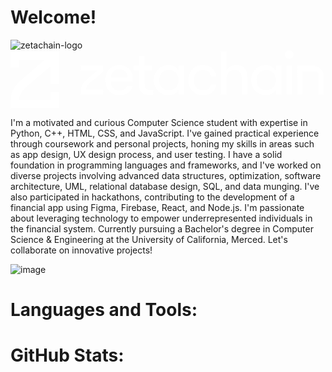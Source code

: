 # Welcome!
![zetachain-logo](https://github.com/srikarannimmagadda9/srikarannimmagadda9/assets/87109284/477ff278-a759-43b6-9783-64c4bf15eabe)<svg viewBox="0 0 163 30" fill="none" xmlns="http://www.w3.org/2000/svg">
<path d="M20.6133 21.6881V25.6013H4.46992C4.69261 23.0259 5.52366 21.2137 8.39763 18.6657L20.6133 8.24448V17.3893H25.0106V0.564941H0.00484107V8.95128H4.40053V4.96224H17.6844L5.5285 15.335L5.49945 15.3625C0.405036 19.8727 0 23.5132 0 27.8024V30.0002H25.0089V21.6897H20.6116L20.6133 21.6881Z" fill="white"/>
<path d="M51.9217 16.1563C51.9072 16.1563 51.8943 16.1692 51.8943 16.1853C51.9831 17.9539 52.7205 20.8101 56.5143 20.8101C59.4415 20.8101 60.0418 18.9834 60.2774 18.4671C60.2823 18.4574 60.2903 18.4509 60.3016 18.4509H63.1336C63.1514 18.4509 63.1627 18.4671 63.1595 18.4832C62.9868 19.4433 61.5054 23.2016 56.5143 23.2016C51.5232 23.2016 49.0752 19.4514 49.0752 15.4027C49.0752 10.4486 52.1945 7.56982 56.4159 7.56982C60.3516 7.56982 63.2982 10.5455 63.2982 14.2876C63.2982 14.5055 63.2934 14.7685 63.2821 15.0735C63.2708 15.3736 63.2337 15.727 63.1708 16.1321C63.1692 16.145 63.1579 16.1546 63.1449 16.1546H51.9217V16.1563ZM56.3513 9.76605C52.7851 9.76605 51.9282 12.4238 51.9282 13.9649C51.9282 13.9794 51.9395 13.9939 51.9556 13.9939H60.5195C60.534 13.9939 60.5453 13.981 60.5469 13.9665C60.647 12.2624 59.4948 9.76605 56.3513 9.76605Z" fill="white"/>
<path d="M73.8034 22.8189C73.8034 22.8318 73.7938 22.8431 73.7808 22.8447C73.5001 22.8866 73.1305 22.9302 72.6722 22.9722C72.2027 23.0157 71.7266 23.0383 71.2474 23.0383C68.8058 23.0383 66.5612 22.1621 66.5612 17.8277V10.3822C66.5612 10.3676 66.5499 10.3547 66.5338 10.3547H63.8341C63.8195 10.3547 63.8066 10.3434 63.8066 10.3273V7.98907C63.8066 7.97454 63.8179 7.96163 63.8341 7.96163H66.5338C66.5483 7.96163 66.5612 7.95034 66.5612 7.9342V2.97372C66.5612 2.9592 66.5725 2.94629 66.5886 2.94629H69.3868C69.4013 2.94629 69.4142 2.95758 69.4142 2.97372V7.9342C69.4142 7.94872 69.4255 7.96163 69.4416 7.96163H73.2548C73.2693 7.96163 73.2822 7.97293 73.2822 7.98907V10.3273C73.2822 10.3418 73.2709 10.3547 73.2548 10.3547H69.4416C69.4271 10.3547 69.4142 10.366 69.4142 10.3822V17.1822C69.4142 20.308 70.6923 20.4161 71.8719 20.4161H72.9046C73.2677 20.4161 73.5582 20.387 73.7728 20.3273C73.7889 20.3225 73.8051 20.3354 73.8051 20.3531V22.8189H73.8034Z" fill="white"/>
<path d="M89.8044 7.99085V22.8158C89.8044 22.8303 89.7931 22.8432 89.7769 22.8432H87.0127C86.9981 22.8432 86.9852 22.8319 86.9852 22.8158V20.3565C86.9852 20.3291 86.9481 20.3194 86.9368 20.3452C86.4366 21.3344 84.7616 23.2031 81.7746 23.2031C77.7969 23.2031 74.1387 20.0806 74.1387 15.4041C74.1387 11.6071 76.8416 7.57129 81.7746 7.57129C84.5679 7.57129 86.3656 9.29148 86.9368 10.4291C86.9497 10.4533 86.9852 10.4453 86.9852 10.4178V7.99085C86.9852 7.97633 86.9965 7.96342 87.0127 7.96342H89.7769C89.7914 7.96342 89.8044 7.97471 89.8044 7.99085ZM81.9392 20.647C85.4474 20.647 86.9869 17.8134 86.9869 15.4041C86.9869 12.6125 85.0165 10.1274 81.9392 10.1274C78.4569 10.1274 76.9578 13.0982 76.9578 15.4041C76.9578 17.7101 78.3746 20.647 81.9392 20.647Z" fill="white"/>
<path d="M103.658 13.3709C103.645 13.3709 103.636 13.3612 103.632 13.3483C103.389 12.1203 102.927 10.1274 99.5062 10.1274C96.7662 10.1274 94.8846 12.1816 94.8846 15.4041C94.8846 17.7682 96.0239 20.647 99.6692 20.647C102.395 20.647 103.193 19.3399 103.661 17.7504C103.665 17.7391 103.674 17.7311 103.687 17.7311H106.487C106.503 17.7311 106.516 17.7456 106.514 17.7617C106.151 20.271 104.267 23.2031 99.4723 23.2031C94.9798 23.2031 92.0332 19.8498 92.0332 15.4041C92.0332 11.47 94.5199 7.57129 99.44 7.57129C104.686 7.57129 106.322 11.1537 106.484 13.3418C106.484 13.358 106.472 13.3709 106.456 13.3709H103.658Z" fill="white"/>
<path d="M108.884 0.393704H111.682C111.696 0.393704 111.709 0.404999 111.709 0.421136V10.4744C111.709 10.5018 111.746 10.5099 111.759 10.4857C112.196 9.61593 113.552 7.57139 116.954 7.57139C121.661 7.57139 122.634 11.136 122.558 14.06V22.8159C122.558 22.8304 122.547 22.8433 122.531 22.8433H119.732C119.718 22.8433 119.705 22.832 119.705 22.8159V14.9443C119.705 12.3866 118.842 10.0936 115.935 10.0936C113.741 10.0936 111.707 11.7266 111.707 15.1735V22.8159C111.707 22.8304 111.696 22.8433 111.68 22.8433H108.882C108.867 22.8433 108.854 22.832 108.854 22.8159V0.419523C108.854 0.405 108.866 0.39209 108.882 0.39209L108.884 0.393704Z" fill="white"/>
<path d="M140.173 7.99085V22.8158C140.173 22.8303 140.161 22.8432 140.145 22.8432H137.381C137.366 22.8432 137.353 22.8319 137.353 22.8158V20.3565C137.353 20.3291 137.318 20.321 137.305 20.3452C136.826 21.2199 135.248 23.2031 132.143 23.2031C127.77 23.2031 124.507 19.7579 124.507 15.4041C124.507 11.8056 127.086 7.57129 132.143 7.57129C135.21 7.57129 136.824 9.55613 137.305 10.4291C137.318 10.4533 137.353 10.4453 137.353 10.4178V7.99085C137.353 7.97633 137.365 7.96342 137.381 7.96342H140.145C140.16 7.96342 140.173 7.97471 140.173 7.99085ZM132.307 20.647C135.651 20.647 137.355 17.9247 137.355 15.4041C137.355 12.5995 135.365 10.1274 132.307 10.1274C128.706 10.1274 127.258 13.2967 127.326 15.4041C127.439 18.9672 129.887 20.647 132.307 20.647Z" fill="white"/>
<path d="M142.084 2.22038C142.084 1.67657 142.251 1.20053 142.589 0.79227C143.029 0.256525 143.715 -0.0420065 144.406 0.00479042C144.941 0.0419053 145.408 0.258138 145.805 0.656719C146.202 1.0553 146.42 1.52166 146.457 2.0574C146.504 2.74967 146.205 3.43226 145.671 3.87441C145.263 4.21168 144.785 4.38111 144.241 4.38111C143.636 4.38111 143.124 4.17295 142.708 3.755C142.29 3.33867 142.082 2.82713 142.082 2.222L142.084 2.22038Z" fill="white"/>
<path d="M145.671 7.96338H142.874C142.859 7.96338 142.847 7.97566 142.847 7.99081V22.8142C142.847 22.8293 142.859 22.8416 142.874 22.8416H145.671C145.686 22.8416 145.698 22.8293 145.698 22.8142V7.99081C145.698 7.97566 145.686 7.96338 145.671 7.96338Z" fill="white"/>
<path d="M162.09 22.8417H159.353C159.339 22.8417 159.326 22.8304 159.326 22.8143V13.4549C159.368 11.0392 158.771 10.6987 156.594 10.7278H151.154C151.139 10.7278 151.127 10.7391 151.127 10.7552V22.8143C151.127 22.8288 151.115 22.8417 151.099 22.8417H148.39C148.375 22.8417 148.362 22.8304 148.362 22.8143V7.98935C148.362 7.97483 148.374 7.96191 148.39 7.96191H156.592C159.973 7.99742 162.085 10.802 162.085 13.4549V22.8401H162.087L162.09 22.8417Z" fill="white"/>
<path d="M39.1155 15.2994C36.5965 17.5763 36.3964 19.4111 36.3964 21.5718V22.8418H47.944V20.3002H38.9557C39.088 19.1836 39.506 18.3509 40.7647 17.21L47.944 11.1603V7.95068H36.3867V10.4922H44.8392L39.1477 15.2688L39.1155 15.2978V15.2994Z" fill="white"/>
</svg>



I'm a motivated and curious Computer Science student with expertise in Python, C++, HTML, CSS, and JavaScript. I've gained practical experience through coursework and personal projects, honing my skills in areas such as app design, UX design process, and user testing. I have a solid foundation in programming languages and frameworks, and I've worked on diverse projects involving advanced data structures, optimization, software architecture, UML, relational database design, SQL, and data munging. I've also participated in hackathons, contributing to the development of a financial app using Figma, Firebase, React, and Node.js. I'm passionate about leveraging technology to empower underrepresented individuals in the financial system. Currently pursuing a Bachelor's degree in Computer Science & Engineering at the University of California, Merced. Let's collaborate on innovative projects!

![image](https://github.com/srikarannimmagadda9/srikarannimmagadda9/assets/87109284/067024e5-d634-49ec-8bce-dd60d3a8b1bb)

#  Languages and Tools:


#  GitHub Stats:
